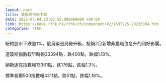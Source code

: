 ```yaml
---
layout: post
title: 美股開市後下跌
date: 2022-03-04 23:02:58.000000000 +08:00
link: https://news.rthk.hk/rthk/ch/component/k2/1637225-20220304.htm
categories: rthk
---
```


紐約股市下跌逾1%，俄烏緊張局勢升級，抵銷2月新增非農職位急升的利好影響。

道瓊斯指數較早時報33394點，跌400點，跌幅1.18%。

納斯達克指數報13361點，跌176點，跌幅1.3%。

標準普爾500指數報4311點，跌51點，跌幅1.18%。
